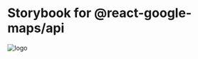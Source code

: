 # Storybook for @react-google-maps/api

![logo](https://raw.githubusercontent.com/JustFly1984/react-google-maps-api/master/logo.png)
